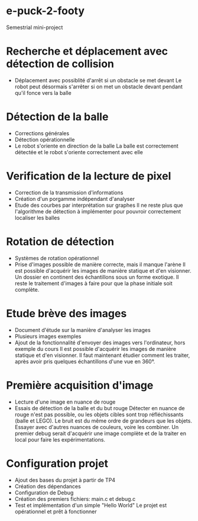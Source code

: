 # e-puck-2-footy
Semestrial mini-project

# Recherche et déplacement avec détection de collision
+ Déplacement avec possiblité d'arrêt si un obstacle se met devant
Le robot peut désormais s'arrêter si on met un obstacle devant pendant qu'il fonce vers la balle

# Détection de la balle
+ Corrections générales
+ Détection opérationnelle
+ Le robot s'oriente en direction de la balle
La balle est correctement détectée et le robot s'oriente correctement avec elle

# Verification de la lecture de pixel
+ Correction de la transmission d'informations
+ Création d'un porgamme indépendant d'analyser
+ Etude des courbes par interprétation sur graphes
Il ne reste plus que l'algorithme de détection à implémenter pour pouvroir correctement localiser les balles

# Rotation de détection
+ Systèmes de rotation opérationnel
+ Prise d'images possible de manière correcte, mais il manque l'arène
Il est possible d'acquérir les images de manière statique et d'en visionner. Un dossier en continent des échantillons sous un forme exotique.
Il reste le traitement d'images à faire pour que la phase initiale soit complète.

# Etude brève des images
+ Document d'étude sur la manière d'analyser les images
+ Plusieurs images exemples
+ Ajout de la fonctionnalité d'envoyer des images vers l'ordinateur, hors exemple du cours
Il est possible d'acquérir les images de manière statique et d'en visionner. Il faut maintenant étudier comment les traiter, après avoir pris quelques échantillons d'une vue en 360°.


# Première acquisition d'image
+ Lecture d'une image en nuance de rouge
+ Essais de détection de la balle et du but rouge
Détecter en nuance de rouge n'est pas possible, ou les objets cibles sont trop réfléchissants (balle et LEGO).
Le bruit est du même ordre de grandeurs que les objets. Essayer avec d'autres nuances de couleurs, voire les combiner.
Un premier debug serait d'acquérir une image complète et de la traiter en local pour faire les expérimentations.

# Configuration projet
+ Ajout des bases du projet à partir de TP4
+ Création des dépendances
+ Configuration de Debug
+ Création des premiers fichiers: main.c et debug.c
+ Test et implémentation d'un simple "Hello World"
Le projet est opérationnel et prêt à fonctionner